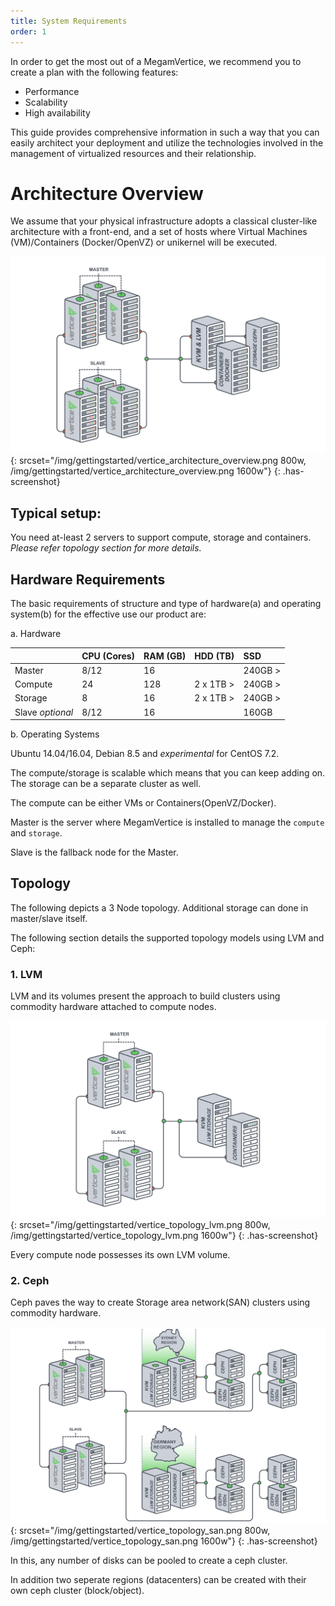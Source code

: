 ```yaml
---
title: System Requirements
order: 1
---
```


In order to get the most out of a MegamVertice, we recommend you to create a plan with the following features:
  * Performance
  * Scalability
  * High availability

This guide provides comprehensive information in such a way that you can easily architect your deployment and utilize the technologies involved in the management of virtualized resources and their relationship.

# Architecture Overview

We assume that your physical infrastructure adopts a classical cluster-like architecture with a front-end, and a set of hosts where Virtual Machines (VM)/Containers (Docker/OpenVZ) or unikernel will be executed.

![Datacenter architecture view](/img/gettingstarted/vertice_architecture_overview.png){: srcset="/img/gettingstarted/vertice_architecture_overview.png 800w, /img/gettingstarted/vertice_architecture_overview.png 1600w"}
{: .has-screenshot}


## Typical setup:

You need at-least 2 servers to support compute, storage and containers. *Please refer topology section for more details.*

## Hardware Requirements

The basic requirements of structure and type of hardware(a) and operating system(b) for the effective use our product are:

a. Hardware

|                 | CPU (Cores)	| RAM (GB)	| HDD (TB) | SSD    |
|:----------------|:------------|:----------|:---------|:-------|
| Master          | 8/12        |16         |          |240GB > |
| Compute         | 24          |128        | 2 x 1TB >|240GB > |
| Storage         | 8           |16         | 2 x 1TB >|240GB > |
| Slave *optional*| 8/12        |16         |          |160GB   |


b. Operating Systems

Ubuntu 14.04/16.04, Debian 8.5 and *experimental* for CentOS 7.2.

The compute/storage is scalable which means that  you can keep adding on. The storage can be a separate cluster as well.

The compute can be either VMs or Containers(OpenVZ/Docker).

Master is the server where MegamVertice is installed to manage the `compute` and `storage`.

Slave is the fallback node for the Master.

## Topology

The following depicts a 3 Node topology. Additional storage can done in master/slave itself.

The following section details the supported topology models using LVM and Ceph:

### 1. LVM

LVM and its volumes present the approach to build clusters using commodity hardware attached to compute nodes.

![Topology receommended](/img/gettingstarted/vertice_topology_lvm.png){: srcset="/img/gettingstarted/vertice_topology_lvm.png 800w, /img/gettingstarted/vertice_topology_lvm.png 1600w"}
{: .has-screenshot}

Every compute node possesses its own LVM volume.

### 2. Ceph

Ceph paves the way to create Storage area network(SAN) clusters using commodity hardware.

![Topology SAN Like](/img/gettingstarted/vertice_topology_san.png){: srcset="/img/gettingstarted/vertice_topology_san.png 800w, /img/gettingstarted/vertice_topology_san.png 1600w"}
{: .has-screenshot}

In this, any number of disks can be pooled to create a ceph cluster.

In addition two seperate regions (datacenters) can be created with their own ceph cluster (block/object).

